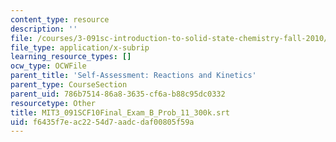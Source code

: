 ```yaml
---
content_type: resource
description: ''
file: /courses/3-091sc-introduction-to-solid-state-chemistry-fall-2010/f6435f7eac2254d7aadcdaf00805f59a_MIT3_091SCF10Final_Exam_B_Prob_11_300k.vtt
file_type: application/x-subrip
learning_resource_types: []
ocw_type: OCWFile
parent_title: 'Self-Assessment: Reactions and Kinetics'
parent_type: CourseSection
parent_uid: 786b7514-86a8-3635-cf6a-b88c95dc0332
resourcetype: Other
title: MIT3_091SCF10Final_Exam_B_Prob_11_300k.srt
uid: f6435f7e-ac22-54d7-aadc-daf00805f59a
---
```

